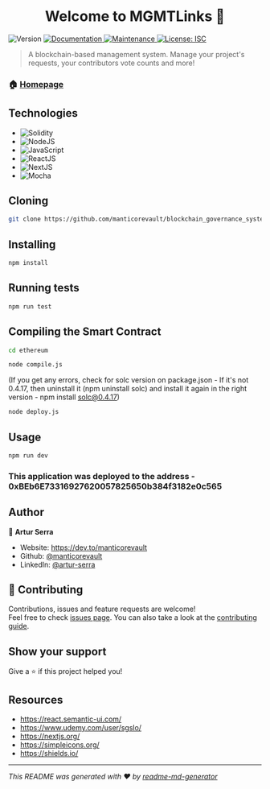 <h1 align="center">Welcome to MGMTLinks 👋</h1>
<p>
  <img alt="Version" src="https://img.shields.io/badge/version-1.0.0-blue.svg?cacheSeconds=2592000" />
  <a href="https://github.com/manticorevault/blockchain_governance_system#readme" target="_blank">
    <img alt="Documentation" src="https://img.shields.io/badge/documentation-yes-brightgreen.svg" />
  </a>
  <a href="https://github.com/manticorevault/blockchain_governance_system/graphs/commit-activity" target="_blank">
    <img alt="Maintenance" src="https://img.shields.io/badge/Maintained%3F-yes-green.svg" />
  </a>
  <a href="https://github.com/manticorevault/blockchain_governance_system/blob/master/LICENSE" target="_blank">
    <img alt="License: ISC" src="https://img.shields.io/github/license/manticorevault/MGMTLinks" />
  </a>
</p>

> A blockchain-based management system. Manage your project's requests, your contributors vote counts and more!

### 🏠 [Homepage](https://github.com/manticorevault/blockchain_governance_system#readme)

## Technologies
- ![Solidity](https://img.shields.io/badge/smart%20contract-solidity-blue?style=for-the-badge&logo=Ethereum) 
- ![NodeJS](https://img.shields.io/badge/backend-NodeJS-339933?style=for-the-badge&logo=Node.js)
- ![JavaScript](https://img.shields.io/badge/language-JavaScript-F7DF1E?style=for-the-badge&logo=JavaScript )
- ![ReactJS](https://img.shields.io/badge/frontend-React-61DAFB?style=for-the-badge&logo=React)
- ![NextJS](https://img.shields.io/badge/frontend-Next-000000?style=for-the-badge&logo=Next.js)
- ![Mocha](https://img.shields.io/badge/testing-Mocha-8D6748?style=for-the-badge&logo=Mocha)

## Cloning
```sh
git clone https://github.com/manticorevault/blockchain_governance_system/
```

## Installing

```sh
npm install
```

## Running tests

```sh
npm run test
```

## Compiling the Smart Contract

```sh
cd ethereum
```

```sh
node compile.js
```

(If you get any errors, check for solc version on package.json - If it's not 0.4.17, then uninstall it (npm uninstall solc) and install it again in the right version - npm install solc@0.4.17)

```sh
node deploy.js
```

## Usage

```sh
npm run dev
```

### This application was deployed to the address - 0xBEb6E73316927620057825650b384f3182e0c565

## Author

👤 **Artur Serra**

* Website: https://dev.to/manticorevault
* Github: [@manticorevault](https://github.com/manticorevault)
* LinkedIn: [@artur-serra](https://linkedin.com/in/artur-serra)

## 🤝 Contributing

Contributions, issues and feature requests are welcome!<br />Feel free to check [issues page](https://github.com/manticorevault/blockchain_governance_system/issues). You can also take a look at the [contributing guide](https://github.com/manticorevault/blockchain_governance_system/blob/master/CONTRIBUTING.md).

## Show your support

Give a ⭐️ if this project helped you!

## Resources
- https://react.semantic-ui.com/
- https://www.udemy.com/user/sgslo/
- https://nextjs.org/
- https://simpleicons.org/
- https://shields.io/


***
_This README was generated with ❤️ by [readme-md-generator](https://github.com/kefranabg/readme-md-generator)_
